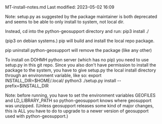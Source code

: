 MT-install-notes.md
Last modified: 2023-05-02 16:09

Note: setup.py as suggested by the package maintainer is both deprecated and seems to be able to only install to system, not local dir.

Instead, cd into the python-geosupport directory and run:
pip3 install ./

(pip3 on debian systems.)
pip will build and install the local repo package.

pip uninstall python-geosupport will remove the package (like any other)

To install on DOHMH python server (which has no pip) you need to use setup.py in this git repo. Since you also don't have permission to install the package to the system, you have to give setup.py the local install directory through an environment variable, like so:
export INSTALL_DIR=\$HOME/.local/
python3 ./setup.py install --prefix=$INSTALL_DIR



Note: before running, you have to set the environment variables GEOFILES and LD_LIBRARY_PATH so python-geosupport knows where geosupport was unzipped. (Unless geosupport releases some kind of major changes, this is ALL you have to do to upgrade to a newer version of geosupport used with python-geosupport.)




